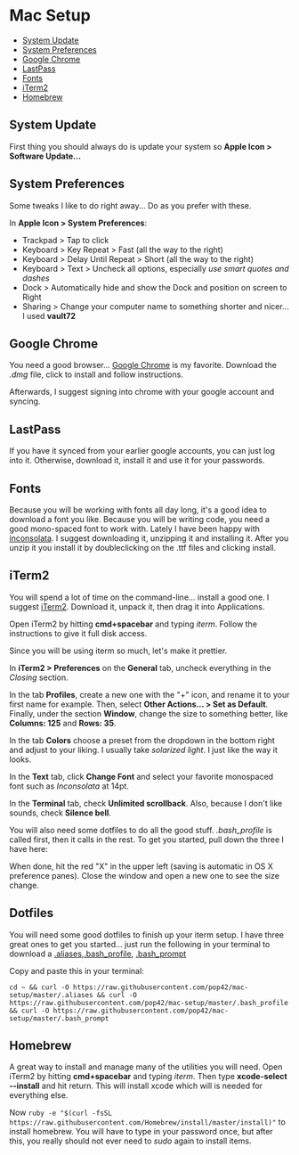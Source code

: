# Mac Setup

- [System Update](#system-update)
- [System Preferences](#system-preferences)
- [Google Chrome](#google-chrome)
- [LastPass](#lastpass)
- [Fonts](#fonts)
- [iTerm2](#iterm2)
- [Homebrew](#homebrew)

## System Update

First thing you should always do is update your system so **Apple Icon > Software Update...**

## System Preferences

Some tweaks I like to do right away...  Do as you prefer with these.

In **Apple Icon > System Preferences**:

- Trackpad > Tap to click
- Keyboard > Key Repeat > Fast (all the way to the right)
- Keyboard > Delay Until Repeat > Short (all the way to the right)
- Keyboard > Text > Uncheck all options, especially _use smart quotes and dashes_
- Dock > Automatically hide and show the Dock and position on screen to Right
- Sharing > Change your computer name to something shorter and nicer... I used **vault72**

## Google Chrome

You need a good browser... [Google Chrome](//google.com/chrome) is my favorite.  Download the *.dmg* file, click to install and follow instructions.

Afterwards, I suggest signing  into chrome with your google account and syncing.

## LastPass

If you have it synced from your earlier google accounts, you can just log into it.  Otherwise, download it, install it and use it for your passwords.

## Fonts 

Because you will be working with fonts all day long, it's a good idea to download a font you like.  Because you will be writing code, you need a good mono-spaced font to work with.  Lately I have been happy with [inconsolata](https://fonts.google.com/specimen/Inconsolata?selection.family=Inconsolata).  I suggest downloading it, unzipping it and installing it.  After you unzip it you install it by doubleclicking on the .ttf files and  clicking install.

## iTerm2

You will spend a lot of time on the command-line... install a good one.  I suggest [iTerm2](https://www.iterm2.com/).  Download it, unpack it, then drag it into Applications.

Open iTerm2 by hitting **cmd+spacebar** and typing _iterm_.  Follow the instructions to give it full disk access.

Since you will be using iterm so much, let's make it prettier.

In **iTerm2 > Preferences** on the **General** tab, uncheck everything in the *Closing* section.

In the tab **Profiles**, create a new one with the "+" icon, and rename it to your first name for example. Then, select **Other Actions... > Set as Default**. Finally, under the section **Window**, change the size to something better, like **Columns: 125** and **Rows: 35**.

In the tab **Colors** choose a preset from the dropdown in the bottom right and adjust to  your liking. I usually take _solarized light_.  I just like the way it looks.

In the **Text** tab, click **Change Font** and select your favorite monospaced font such as _Inconsolata_ at 14pt.

In the **Terminal** tab, check **Unlimited scrollback**.  Also, because I don't like sounds, check **Silence bell**.

You will also need some dotfiles to do all the good stuff.  _.bash_profile_ is called first, then it calls in the rest.  To get you started, pull down the three I have here:


When done, hit the red "X" in the upper left (saving is automatic in OS X preference panes). Close the window and open a new one to see the size change.

##  Dotfiles

You will need some good dotfiles to finish up your iterm setup.  I have three great ones to get you started... just run the following in your terminal  to download a [.aliases](https://raw.githubusercontent.com/pop42/mac-setup/master/.aliases),[.bash_profile](https://raw.githubusercontent.com/pop42/mac-setup/master/.bash_profile), [.bash_prompt](https://raw.githubusercontent.com/pop42/mac-setup/master/.bash_prompt) 

Copy and paste this in your terminal:  

```
cd ~ && curl -O https://raw.githubusercontent.com/pop42/mac-setup/master/.aliases && curl -O https://raw.githubusercontent.com/pop42/mac-setup/master/.bash_profile && curl -O https://raw.githubusercontent.com/pop42/mac-setup/master/.bash_prompt
```

## Homebrew

A great way to install and manage many of the utilities you will need.  Open iTerm2 by hitting **cmd+spacebar** and typing _iterm_.   Then type **xcode-select --install** and hit return.  This will install xcode which will is needed for everything else.

Now `ruby -e "$(curl -fsSL https://raw.githubusercontent.com/Homebrew/install/master/install)"` to install homebrew.  You will have to  type in your password once, but after this, you really should not ever need to _sudo_ again to install items.


